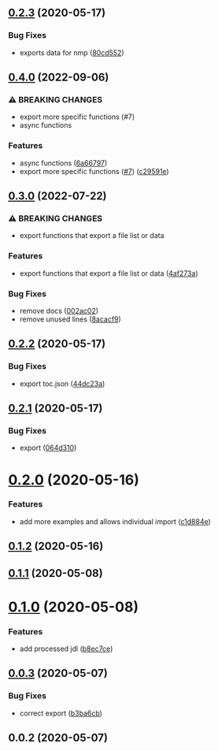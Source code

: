 ## [0.2.3](https://github.com/cheminfo/jeol-data-test/compare/v0.2.2...v0.2.3) (2020-05-17)


### Bug Fixes

* exports data for nmp ([80cd552](https://github.com/cheminfo/jeol-data-test/commit/80cd552bda7c75dde0f27031060b56326c47ec92))



## [0.4.0](https://github.com/cheminfo/jeol-data-test/compare/v0.3.0...v0.4.0) (2022-09-06)


### ⚠ BREAKING CHANGES

* export more specific functions (#7)
* async functions

### Features

* async functions ([6a66797](https://github.com/cheminfo/jeol-data-test/commit/6a66797efe1e7376bc92bd435081a47ad65381c6))
* export more specific functions ([#7](https://github.com/cheminfo/jeol-data-test/issues/7)) ([c29591e](https://github.com/cheminfo/jeol-data-test/commit/c29591e0bb5bdd37cd233990bfeace4e7bc69d27))

## [0.3.0](https://github.com/cheminfo/jeol-data-test/compare/v0.2.3...v0.3.0) (2022-07-22)


### ⚠ BREAKING CHANGES

* export functions that export a file list or data

### Features

* export functions that export a file list or data ([4af273a](https://github.com/cheminfo/jeol-data-test/commit/4af273a4a8bc1050adae6e1a21806c3f68909092))


### Bug Fixes

* remove docs ([002ac02](https://github.com/cheminfo/jeol-data-test/commit/002ac02ca2d54f8afe59d0609930fe8b9dca3c54))
* remove unused lines ([8acacf9](https://github.com/cheminfo/jeol-data-test/commit/8acacf9a2d7b19c8481718963f2a85666e1f09f0))

## [0.2.2](https://github.com/cheminfo/jeol-data-test/compare/v0.2.1...v0.2.2) (2020-05-17)


### Bug Fixes

* export toc.json ([44dc23a](https://github.com/cheminfo/jeol-data-test/commit/44dc23a60333448956813c10cbddc381a19b600e))



## [0.2.1](https://github.com/cheminfo/jeol-data-test/compare/v0.2.0...v0.2.1) (2020-05-17)


### Bug Fixes

* export ([064d310](https://github.com/cheminfo/jeol-data-test/commit/064d31085766ac134d41788f542a6bdb54667f8c))



# [0.2.0](https://github.com/cheminfo/jeol-data-test/compare/v0.1.2...v0.2.0) (2020-05-16)


### Features

* add more examples and allows individual import ([c1d884e](https://github.com/cheminfo/jeol-data-test/commit/c1d884ece5dd42cefc27ac1e23502cedba3a1545))



## [0.1.2](https://github.com/cheminfo/jeol-data-test/compare/v0.1.1...v0.1.2) (2020-05-16)



## [0.1.1](https://github.com/cheminfo/jeol-data-test/compare/v0.1.0...v0.1.1) (2020-05-08)



# [0.1.0](https://github.com/cheminfo/jeol-data-test/compare/v0.0.3...v0.1.0) (2020-05-08)


### Features

* add processed jdl ([b8ec7ce](https://github.com/cheminfo/jeol-data-test/commit/b8ec7ceb240c8ec0191a7ab3d25ffcfd408483e1))



## [0.0.3](https://github.com/cheminfo/jeol-data-test/compare/v0.0.2...v0.0.3) (2020-05-07)


### Bug Fixes

* correct export ([b3ba6cb](https://github.com/cheminfo/jeol-data-test/commit/b3ba6cb2d92f60d4881cd25bd18fef8d538b92d9))



## 0.0.2 (2020-05-07)
